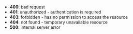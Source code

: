 - **400**: bad request
- **401**: unauthorized - authentication is required
- **403**: forbidden - has no permission to access the resource
- **404**: not found - temporary unavailable resource
- **500**: internal server error
